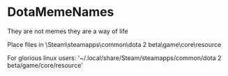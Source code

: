 # DotaMemeNames
They are not memes they are a way of life

Place files in
\Steam\steamapps\common\dota 2 beta\game\core\resource

For glorious linux users:
'~/.local/share/Steam/steamapps/common/dota 2 beta/game/core/resource'

